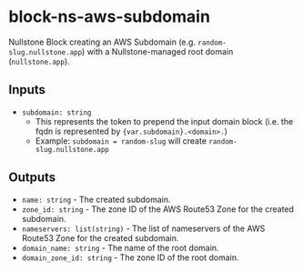 # block-ns-aws-subdomain

Nullstone Block creating an AWS Subdomain (e.g. `random-slug.nullstone.app`) with a Nullstone-managed root domain (`nullstone.app`). 

## Inputs

- `subdomain: string`
  - This represents the token to prepend the input domain block (i.e. the fqdn is represented by `{var.subdomain}.<domain>.`)
  - Example: `subdomain = random-slug` will create `random-slug.nullstone.app`

## Outputs

- `name: string` - The created subdomain.
- `zone_id: string` - The zone ID of the AWS Route53 Zone for the created subdomain.
- `nameservers: list(string)` - The list of nameservers of the AWS Route53 Zone for the created subdomain.
- `domain_name: string` - The name of the root domain.
- `domain_zone_id: string` - The zone ID of the root domain.
